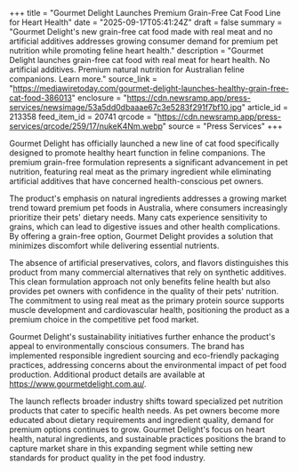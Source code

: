 +++
title = "Gourmet Delight Launches Premium Grain-Free Cat Food Line for Heart Health"
date = "2025-09-17T05:41:24Z"
draft = false
summary = "Gourmet Delight's new grain-free cat food made with real meat and no artificial additives addresses growing consumer demand for premium pet nutrition while promoting feline heart health."
description = "Gourmet Delight launches grain-free cat food with real meat for heart health. No artificial additives. Premium natural nutrition for Australian feline companions. Learn more."
source_link = "https://mediawiretoday.com/gourmet-delight-launches-healthy-grain-free-cat-food-386013"
enclosure = "https://cdn.newsramp.app/press-services/newsimage/53a5dd0dbaaae67c3e5283f291f7bf10.jpg"
article_id = 213358
feed_item_id = 20741
qrcode = "https://cdn.newsramp.app/press-services/qrcode/259/17/nukeK4Nm.webp"
source = "Press Services"
+++

<p>Gourmet Delight has officially launched a new line of cat food specifically designed to promote healthy heart function in feline companions. The premium grain-free formulation represents a significant advancement in pet nutrition, featuring real meat as the primary ingredient while eliminating artificial additives that have concerned health-conscious pet owners.</p><p>The product's emphasis on natural ingredients addresses a growing market trend toward premium pet foods in Australia, where consumers increasingly prioritize their pets' dietary needs. Many cats experience sensitivity to grains, which can lead to digestive issues and other health complications. By offering a grain-free option, Gourmet Delight provides a solution that minimizes discomfort while delivering essential nutrients.</p><p>The absence of artificial preservatives, colors, and flavors distinguishes this product from many commercial alternatives that rely on synthetic additives. This clean formulation approach not only benefits feline health but also provides pet owners with confidence in the quality of their pets' nutrition. The commitment to using real meat as the primary protein source supports muscle development and cardiovascular health, positioning the product as a premium choice in the competitive pet food market.</p><p>Gourmet Delight's sustainability initiatives further enhance the product's appeal to environmentally conscious consumers. The brand has implemented responsible ingredient sourcing and eco-friendly packaging practices, addressing concerns about the environmental impact of pet food production. Additional product details are available at <a href="https://www.gourmetdelight.com.au/" rel="nofollow" target="_blank">https://www.gourmetdelight.com.au/</a>.</p><p>The launch reflects broader industry shifts toward specialized pet nutrition products that cater to specific health needs. As pet owners become more educated about dietary requirements and ingredient quality, demand for premium options continues to grow. Gourmet Delight's focus on heart health, natural ingredients, and sustainable practices positions the brand to capture market share in this expanding segment while setting new standards for product quality in the pet food industry.</p>
